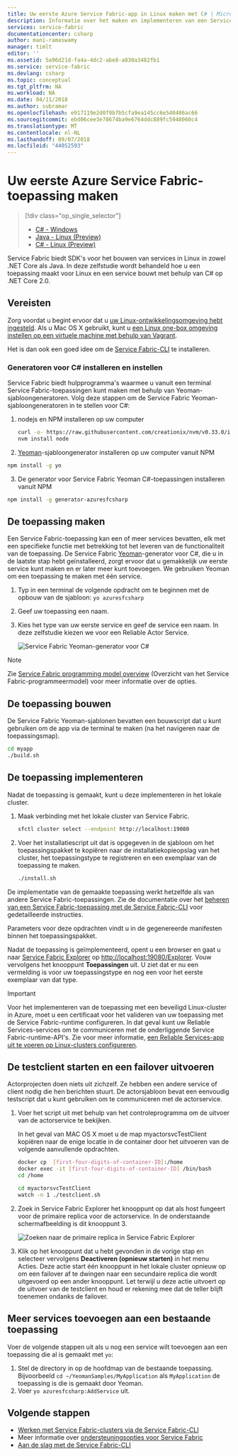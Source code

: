 ```yaml
---
title: Uw eerste Azure Service Fabric-app in Linux maken met C# | Microsoft Docs
description: Informatie over het maken en implementeren van een Service Fabric-toepassing met behulp van C# en .NET Core 2.0.
services: service-fabric
documentationcenter: csharp
author: mani-ramaswamy
manager: timlt
editor: ''
ms.assetid: 5a96d21d-fa4a-4dc2-abe8-a830a3482fb1
ms.service: service-fabric
ms.devlang: csharp
ms.topic: conceptual
ms.tgt_pltfrm: NA
ms.workload: NA
ms.date: 04/11/2018
ms.author: subramar
ms.openlocfilehash: e917119e2d0f9b7b5cfa9ea145cc6e540486ac66
ms.sourcegitcommit: ebd06cee3e78674ba9e6764ddc889fc5948060c4
ms.translationtype: MT
ms.contentlocale: nl-NL
ms.lasthandoff: 09/07/2018
ms.locfileid: "44052593"
---
```

# <a name="create-your-first-azure-service-fabric-application"></a>Uw eerste Azure Service Fabric-toepassing maken
> [!div class="op_single_selector"]
> * [C# - Windows](service-fabric-create-your-first-application-in-visual-studio.md)
> * [Java - Linux (Preview)](service-fabric-create-your-first-linux-application-with-java.md)
> * [C# - Linux (Preview)](service-fabric-create-your-first-linux-application-with-csharp.md)
>
>

Service Fabric biedt SDK's voor het bouwen van services in Linux in zowel .NET Core als Java. In deze zelfstudie wordt behandeld hoe u een toepassing maakt voor Linux en een service bouwt met behulp van C# op .NET Core 2.0.

## <a name="prerequisites"></a>Vereisten
Zorg voordat u begint ervoor dat u [uw Linux-ontwikkelingsomgeving hebt ingesteld](service-fabric-get-started-linux.md). Als u Mac OS X gebruikt, kunt u [een Linux one-box omgeving instellen op een virtuele machine met behulp van Vagrant](service-fabric-get-started-mac.md).

Het is dan ook een goed idee om de [Service Fabric-CLI](service-fabric-cli.md) te installeren.

### <a name="install-and-set-up-the-generators-for-c"></a>Generatoren voor C# installeren en instellen
Service Fabric biedt hulpprogramma's waarmee u vanuit een terminal Service Fabric-toepassingen kunt maken met behulp van Yeoman-sjabloongeneratoren. Volg deze stappen om de Service Fabric Yeoman-sjabloongeneratoren in te stellen voor C#:

1. nodejs en NPM installeren op uw computer

   ```bash
   curl -o- https://raw.githubusercontent.com/creationix/nvm/v0.33.0/install.sh | bash 
   nvm install node 
   ```
2. [Yeoman](http://yeoman.io/)-sjabloongenerator installeren op uw computer vanuit NPM

  ```bash
  npm install -g yo
  ```
3. De generator voor Service Fabric Yeoman C#-toepassingen installeren vanuit NPM

  ```bash
  npm install -g generator-azuresfcsharp
  ```

## <a name="create-the-application"></a>De toepassing maken
Een Service Fabric-toepassing kan een of meer services bevatten, elk met een specifieke functie met betrekking tot het leveren van de functionaliteit van de toepassing. De Service Fabric [Yeoman](http://yeoman.io/)-generator voor C#, die u in de laatste stap hebt geïnstalleerd, zorgt ervoor dat u gemakkelijk uw eerste service kunt maken en er later meer kunt toevoegen. We gebruiken Yeoman om een toepassing te maken met één service.

1. Typ in een terminal de volgende opdracht om te beginnen met de opbouw van de sjabloon: `yo azuresfcsharp`
2. Geef uw toepassing een naam.
3. Kies het type van uw eerste service en geef de service een naam. In deze zelfstudie kiezen we voor een Reliable Actor Service.

   ![Service Fabric Yeoman-generator voor C#][sf-yeoman]

> [!NOTE]
> Zie [Service Fabric programming model overview](service-fabric-choose-framework.md) (Overzicht van het Service Fabric-programmeermodel) voor meer informatie over de opties.
>
>

## <a name="build-the-application"></a>De toepassing bouwen
De Service Fabric Yeoman-sjablonen bevatten een bouwscript dat u kunt gebruiken om de app via de terminal te maken (na het navigeren naar de toepassingsmap).

  ```sh
 cd myapp
 ./build.sh
  ```

## <a name="deploy-the-application"></a>De toepassing implementeren

Nadat de toepassing is gemaakt, kunt u deze implementeren in het lokale cluster.

1. Maak verbinding met het lokale cluster van Service Fabric.

    ```bash
    sfctl cluster select --endpoint http://localhost:19080
    ```

2. Voer het installatiescript uit dat is opgegeven in de sjabloon om het toepassingspakket te kopiëren naar de installatiekopieopslag van het cluster, het toepassingstype te registreren en een exemplaar van de toepassing te maken.

    ```bash
    ./install.sh
    ```

De implementatie van de gemaakte toepassing werkt hetzelfde als van andere Service Fabric-toepassingen. Zie de documentatie over het [beheren van een Service Fabric-toepassing met de Service Fabric-CLI](service-fabric-application-lifecycle-sfctl.md) voor gedetailleerde instructies.

Parameters voor deze opdrachten vindt u in de gegenereerde manifesten binnen het toepassingspakket.

Nadat de toepassing is geïmplementeerd, opent u een browser en gaat u naar [Service Fabric Explorer](service-fabric-visualizing-your-cluster.md) op [http://localhost:19080/Explorer](http://localhost:19080/Explorer). Vouw vervolgens het knooppunt **Toepassingen** uit. U ziet dat er nu een vermelding is voor uw toepassingstype en nog een voor het eerste exemplaar van dat type.

> [!IMPORTANT]
> Voor het implementeren van de toepassing met een beveiligd Linux-cluster in Azure, moet u een certificaat voor het valideren van uw toepassing met de Service Fabric-runtime configureren. In dat geval kunt uw Reliable Services-services om te communiceren met de onderliggende Service Fabric-runtime-API's. Zie voor meer informatie, [een Reliable Services-app uit te voeren op Linux-clusters configureren](./service-fabric-configure-certificates-linux.md#configure-a-reliable-services-app-to-run-on-linux-clusters).  
>

## <a name="start-the-test-client-and-perform-a-failover"></a>De testclient starten en een failover uitvoeren
Actorprojecten doen niets uit zichzelf. Ze hebben een andere service of client nodig die hen berichten stuurt. De actorsjabloon bevat een eenvoudig testscript dat u kunt gebruiken om te communiceren met de actorservice.

1. Voer het script uit met behulp van het controleprogramma om de uitvoer van de actorservice te bekijken.

   In het geval van MAC OS X moet u de map myactorsvcTestClient kopiëren naar de enige locatie in de container door het uitvoeren van de volgende aanvullende opdrachten.
    
    ```bash
    docker cp  [first-four-digits-of-container-ID]:/home
    docker exec -it [first-four-digits-of-container-ID] /bin/bash
    cd /home
    ```
    
    ```bash
    cd myactorsvcTestClient
    watch -n 1 ./testclient.sh
    ```
2. Zoek in Service Fabric Explorer het knooppunt op dat als host fungeert voor de primaire replica voor de actorservice. In de onderstaande schermafbeelding is dit knooppunt 3.

    ![Zoeken naar de primaire replica in Service Fabric Explorer][sfx-primary]
3. Klik op het knooppunt dat u hebt gevonden in de vorige stap en selecteer vervolgens **Deactiveren (opnieuw starten)** in het menu Acties. Deze actie start één knooppunt in het lokale cluster opnieuw op om een failover af te dwingen naar een secundaire replica die wordt uitgevoerd op een ander knooppunt. Let terwijl u deze actie uitvoert op de uitvoer van de testclient en houd er rekening mee dat de teller blijft toenemen ondanks de failover.

## <a name="adding-more-services-to-an-existing-application"></a>Meer services toevoegen aan een bestaande toepassing

Voer de volgende stappen uit als u nog een service wilt toevoegen aan een toepassing die al is gemaakt met `yo`:
1. Stel de directory in op de hoofdmap van de bestaande toepassing.  Bijvoorbeeld `cd ~/YeomanSamples/MyApplication` als `MyApplication` de toepassing is die is gemaakt door Yeoman.
2. Voer `yo azuresfcsharp:AddService` uit.

## <a name="next-steps"></a>Volgende stappen

* [Werken met Service Fabric-clusters via de Service Fabric-CLI](service-fabric-cli.md)
* Meer informatie over [ondersteuningsopties voor Service Fabric](service-fabric-support.md)
* [Aan de slag met de Service Fabric-CLI](service-fabric-cli.md)

<!-- Images -->
[sf-yeoman]: ./media/service-fabric-create-your-first-linux-application-with-csharp/yeoman-csharp.png
[sfx-primary]: ./media/service-fabric-create-your-first-linux-application-with-csharp/sfx-primary.png
